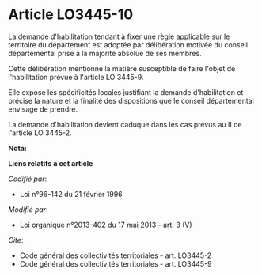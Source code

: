# Article LO3445-10

La demande d'habilitation tendant à fixer une règle applicable sur le territoire du département est adoptée par délibération
motivée du conseil départemental prise à la majorité absolue de ses membres. 

Cette délibération mentionne la matière susceptible de faire l'objet de l'habilitation prévue à l'article LO 3445-9. 

Elle expose les spécificités locales justifiant la demande d'habilitation et précise la nature et la finalité des
dispositions que le conseil départemental envisage de prendre. 

La demande d'habilitation devient caduque dans les cas prévus au II de l'article LO 3445-2.

**Nota:**



**Liens relatifs à cet article**

_Codifié par_:

  - Loi n°96-142 du 21 février 1996

_Modifié par_:

  - Loi organique n°2013-402 du 17 mai 2013 - art. 3 (V)

_Cite_:

  - Code général des collectivités territoriales - art. LO3445-2
  - Code général des collectivités territoriales - art. LO3445-9
